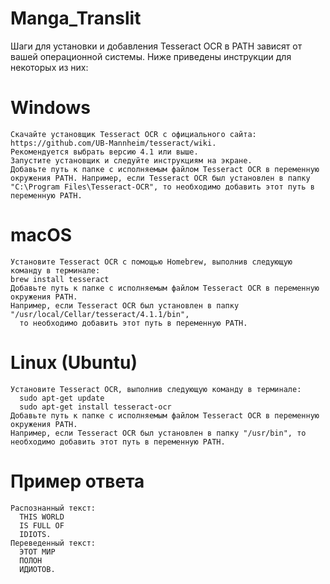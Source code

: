 # Manga_Translit
Шаги для установки и добавления Tesseract OCR в PATH зависят от вашей операционной системы. Ниже приведены инструкции для некоторых из них:

# Windows
    Скачайте установщик Tesseract OCR с официального сайта: https://github.com/UB-Mannheim/tesseract/wiki. 
    Рекомендуется выбрать версию 4.1 или выше.
    Запустите установщик и следуйте инструкциям на экране.
    Добавьте путь к папке с исполняемым файлом Tesseract OCR в переменную окружения PATH. Например, если Tesseract OCR был установлен в папку "C:\Program Files\Tesseract-OCR", то необходимо добавить этот путь в переменную PATH.
    
# macOS
    Установите Tesseract OCR с помощью Homebrew, выполнив следующую команду в терминале:
    brew install tesseract
    Добавьте путь к папке с исполняемым файлом Tesseract OCR в переменную окружения PATH. 
    Например, если Tesseract OCR был установлен в папку "/usr/local/Cellar/tesseract/4.1.1/bin", 
      то необходимо добавить этот путь в переменную PATH.
      
# Linux (Ubuntu)
    Установите Tesseract OCR, выполнив следующую команду в терминале:
      sudo apt-get update
      sudo apt-get install tesseract-ocr
    Добавьте путь к папке с исполняемым файлом Tesseract OCR в переменную окружения PATH. 
    Например, если Tesseract OCR был установлен в папку "/usr/bin", то необходимо добавить этот путь в переменную PATH.
# Пример ответа
    Распознанный текст:
      THIS WORLD
      IS FULL OF
      IDIOTS.
    Переведенный текст:
      ЭТОТ МИР
      ПОЛОН
      ИДИОТОВ.
